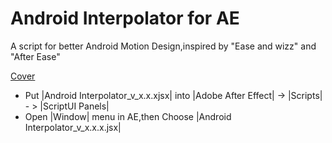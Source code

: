 # Android Interpolator for AE
A script for better Android Motion Design,inspired by "Ease and wizz" and "After Ease"

[Cover]()

- Put |Android Interpolator_v_x.x.xjsx| into |Adobe After Effect| -> |Scripts| - > |ScriptUI Panels|
- Open |Window| menu in AE,then Choose |Android Interpolator_v_x.x.x.jsx|

